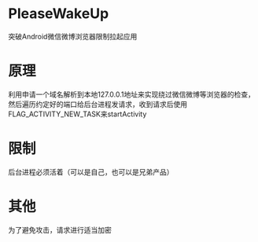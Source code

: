 # PleaseWakeUp
突破Android微信微博浏览器限制拉起应用

# 原理
利用申请一个域名解析到本地127.0.0.1地址来实现绕过微信微博等浏览器的检查，然后遍历约定好的端口给后台进程发请求，收到请求后使用FLAG_ACTIVITY_NEW_TASK来startActivity

# 限制
后台进程必须活着（可以是自己，也可以是兄弟产品）

# 其他
为了避免攻击，请求进行适当加密
